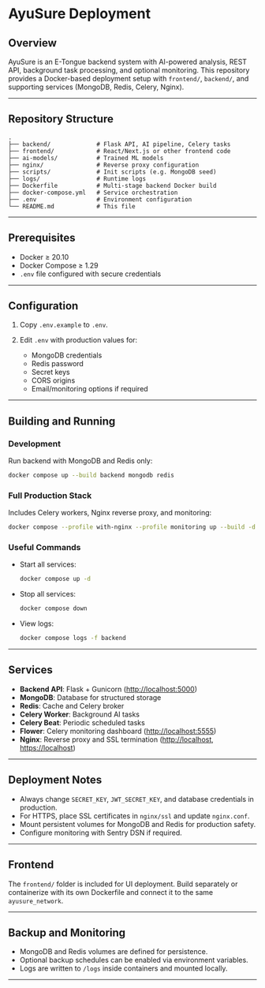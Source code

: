 # AyuSure Deployment

## Overview

AyuSure is an E-Tongue backend system with AI-powered analysis, REST API, background task processing, and optional monitoring.
This repository provides a Docker-based deployment setup with `frontend/`, `backend/`, and supporting services (MongoDB, Redis, Celery, Nginx).

---

## Repository Structure

```
.
├── backend/             # Flask API, AI pipeline, Celery tasks
├── frontend/            # React/Next.js or other frontend code
├── ai-models/           # Trained ML models
├── nginx/               # Reverse proxy configuration
├── scripts/             # Init scripts (e.g. MongoDB seed)
├── logs/                # Runtime logs
├── Dockerfile           # Multi-stage backend Docker build
├── docker-compose.yml   # Service orchestration
├── .env                 # Environment configuration
└── README.md            # This file
```

---

## Prerequisites

* Docker ≥ 20.10
* Docker Compose ≥ 1.29
* `.env` file configured with secure credentials

---

## Configuration

1. Copy `.env.example` to `.env`.
2. Edit `.env` with production values for:

   * MongoDB credentials
   * Redis password
   * Secret keys
   * CORS origins
   * Email/monitoring options if required

---

## Building and Running

### Development

Run backend with MongoDB and Redis only:

```bash
docker compose up --build backend mongodb redis
```

### Full Production Stack

Includes Celery workers, Nginx reverse proxy, and monitoring:

```bash
docker compose --profile with-nginx --profile monitoring up --build -d
```

### Useful Commands

* Start all services:

  ```bash
  docker compose up -d
  ```
* Stop all services:

  ```bash
  docker compose down
  ```
* View logs:

  ```bash
  docker compose logs -f backend
  ```

---

## Services

* **Backend API**: Flask + Gunicorn ([http://localhost:5000](http://localhost:5000))
* **MongoDB**: Database for structured storage
* **Redis**: Cache and Celery broker
* **Celery Worker**: Background AI tasks
* **Celery Beat**: Periodic scheduled tasks
* **Flower**: Celery monitoring dashboard ([http://localhost:5555](http://localhost:5555))
* **Nginx**: Reverse proxy and SSL termination ([http://localhost](http://localhost), [https://localhost](https://localhost))

---

## Deployment Notes

* Always change `SECRET_KEY`, `JWT_SECRET_KEY`, and database credentials in production.
* For HTTPS, place SSL certificates in `nginx/ssl` and update `nginx.conf`.
* Mount persistent volumes for MongoDB and Redis for production safety.
* Configure monitoring with Sentry DSN if required.

---

## Frontend

The `frontend/` folder is included for UI deployment. Build separately or containerize with its own Dockerfile and connect it to the same `ayusure_network`.

---

## Backup and Monitoring

* MongoDB and Redis volumes are defined for persistence.
* Optional backup schedules can be enabled via environment variables.
* Logs are written to `/logs` inside containers and mounted locally.

---
